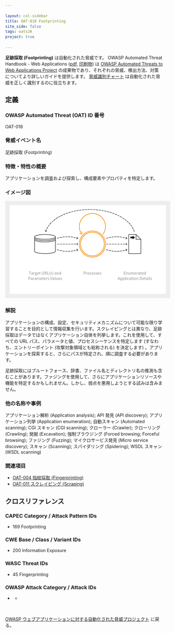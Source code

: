 ```yaml
---

layout: col-sidebar
title: OAT-018 Footprinting
site_side: false
tags: oatsJA
project: true

---
```


**足跡採取 (Footprinting)** は自動化された脅威です。 OWASP Automated Threat Handbook - Web Applications ([pdf](https://github.com/OWASP/www-project-automated-threats-to-web-applications/tree/master/assets/files/EN), [印刷物](http://www.lulu.com/shop/owasp-foundation/automated-threat-handbook/paperback/product-23540699.html)) は [OWASP Automated Threats to Web Applications Project](../../../) の成果物であり、それぞれの脅威、検出方法、対策についてより詳しいガイドを提供します。 [脅威識別チャート](https://www.owasp.org/www-project-automated-threats-to-web-applications/assets/files/oat-ontology-decision-chart.pdf) は自動化された脅威を正しく識別するのに役立ちます。

## 定義
### OWASP Automated Threat (OAT) ID 番号
OAT-018

### 脅威イベント名
足跡採取 (Footprinting)

### 特徴・特性の概要
アプリケーションを調査および探索し、構成要素やプロパティを特定します。

### イメージ図
<img alt="Indicative diagram for OAT-018" src="images/500px-OAT-018_Footprinting.png" style="background-color:#eeeeee;padding:1em;">

### 解説
アプリケーションの構成、設定、セキュリティメカニズムについて可能な限り学習することを目的として情報収集を行います。スクレイピングとは異なり、足跡採取はデータではなくアプリケーション自体を列挙します。これを使用して、すべての URL パス、パラメータと値、プロセスシーケンスを特定します (すなわち、エントリーポイント (攻撃対象領域とも総称される) を決定します) 。アプリケーションを探索すると、さらにパスが特定され、順に調査する必要があります。

足跡採取にはブルートフォース、辞書、ファイル名とディレクトリ名の推測も含むことがあります。ファジングを使用して、さらにアプリケーションリソースや機能を特定するかもしれません。しかし、弱点を悪用しようとする試みは含みません。


### 他の名称や事例
アプリケーション解析 (Application analysis); API 発見 (API discovery); アプリケーション列挙 (Application enumeration); 自動スキャン (Automated scanning); CGI スキャン (CGI scanning); クローラー (Crawler); クローリング (Crawling); 発掘 (Excavation); 強制ブラウジング (Forced browsing; Forceful browsing); ファジング (Fuzzing); マイクロサービス発見 (Micro service discovery); スキャン (Scanning); スパイダリング (Spidering); WSDL スキャン (WSDL scanning)

### 関連項目
* [OAT-004 指紋採取 (Fingerprinting)](OAT-004_Fingerprinting.md)
* [OAT-011 スクレイピング (Scraping)](OAT-011_Scraping.md)

## クロスリファレンス
### CAPEC Category / Attack Pattern IDs
* 169 Footprinting

### CWE Base / Class / Variant IDs
* 200 Information Exposure

### WASC Threat IDs
* 45 Fingerprinting

### OWASP Attack Category / Attack IDs
* -

<br/><br/>[OWASP ウェブアプリケーションに対する自動化された脅威プロジェクト](../../../) に戻る。<br/><br/>
